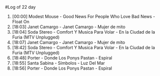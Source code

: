 #Log of 22 day

1. [00:00] Modest Mouse - Good News For People Who Love Bad News - Float On
1. [18:03] Janet Camargo - Janet Camargo - Mujer de mito
1. [18:04] Soda Stereo - Comfort Y Musica Para Volar - En la Ciudad de la Furia (MTV Unplugged)
1. [18:07] Janet Camargo - Janet Camargo - Mujer de mito
1. [18:42] Soda Stereo - Comfort Y Musica Para Volar - En la Ciudad de la Furia (MTV Unplugged)
1. [18:48] Porter - Donde Los Ponys Pastan - Espiral
1. [18:55] Santa Sabina - Símbolos - Luz Del Mar
1. [18:56] Porter - Donde Los Ponys Pastan - Espiral
